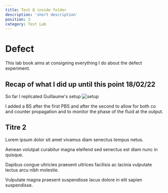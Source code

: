 ```yaml
---
title: Test Q inside folder
description: 'short description'
position: 3
category: Test Lab
---
```


# Defect

  This lab book aims at consigning everything I do about the defect experiment.

## Recap of what I did up until this point 18/02/22

So far I replicated Guillaume's setup ![setup](tangui/images/defect_guillaume.PNG)

I added a BS after the first PBS and after the second to allow for both co and counter propagation and to monitor the phase of the fluid at the output.

## Titre 2

Lorem ipsum dolor sit amet vivamus diam senectus tempus netus.

Aenean volutpat curabitur magna eleifend sed senectus est diam nunc in quisque.

Dapibus congue ultricies praesent ultrices facilisis ac lacinia vulputate lectus arcu nibh molestie.

Vulputate magna praesent suspendisse lacus dolore in elit sapien suspendisse.